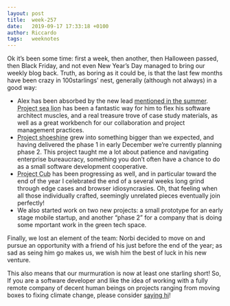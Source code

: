```yaml
---
layout: post
title:  week-257
date:   2019-09-17 17:33:18 +0100
author: Riccardo
tags:   weeknotes
---
```

Ok it’s been some time: first a week, then another, then Halloween passed, then Black Friday, and not even New Year’s Day managed to bring our weekly blog back.
Truth, as boring as it could be, is that the last few months have been crazy in 100starlings' nest, generally (although not always) in a good way:
* Alex has been absorbed by the new lead [mentioned in the summer](https://www.100starlings.com/2019/08/24/week-233.html). <abbr title="A highly complex multi layered beast">Project sea lion</abbr> has been a fantastic way for him to flex his software architect muscles, and a real treasure trove of case study materials, as well as a great workbench for our collaboration and project management practices.
* <abbr title="think generative video processing, in the cloud">Project shoeshine</abbr> grew into something bigger than we expected, and having delivered the phase 1 in early December we’re currently planning phase 2. This project taught me a lot about patience and navigating enterprise bureaucracy, something you don’t often have a chance to do as a small software development cooperative.
* <abbr title="A small, elegant, cute, text centric app">Project Cub</abbr> has been progressing as well, and in particular toward the end of the year I celebrated the end of a several weeks long grind through edge cases and browser idiosyncrasies. Oh, that feeling when all those individually crafted, seemingly unrelated pieces eventually join perfectly!
* We also started work on two new projects: a small prototype for an early stage mobile startup, and another “phase 2” for a company that is doing some mportant work in the green tech space.

Finally, we lost an element of the team: Norbi decided to move on and pursue an opportunity with a friend of his just before the end of the year; as sad as seing him go makes us, we wish him the best of luck in his new venture.

This also means that our murmuration is now at least one starling short!
So, If you are a software developer and like the idea of working with a fully remote company of decent human beings on projects ranging from moving boxes to fixing climate change, please consider [saying hi](mailto:iwanttowork@100starlings.com)!
